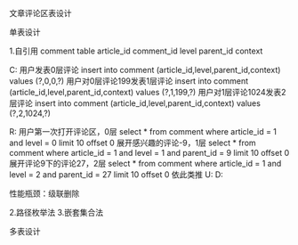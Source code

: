 文章评论区表设计

单表设计

1.自引用
comment table
article_id
comment_id
level
parent_id
context

C:
用户发表0层评论
insert into comment (article_id,level,parent_id,context) values (?,0,0,?)
用户对0层评论199发表1层评论
insert into comment (article_id,level,parent_id,context) values (?,1,199,?)
用户对1层评论1024发表2层评论
insert into comment (article_id,level,parent_id,context) values (?,2,1024,?)

R:
用户第一次打开评论区，0层
select * from comment where article_id = 1 and level = 0 limit 10 offset 0
展开感兴趣的评论-9，1层
select * from comment where article_id = 1 and level = 1 and parent_id = 9 limit 10 offset 0
展开评论9下的评论27，2层
select * from comment where article_id = 1 and level = 2 and parent_id = 27 limit 10 offset 0
依此类推
U:
D:

性能瓶颈：级联删除

2.路径枚举法
3.嵌套集合法

多表设计